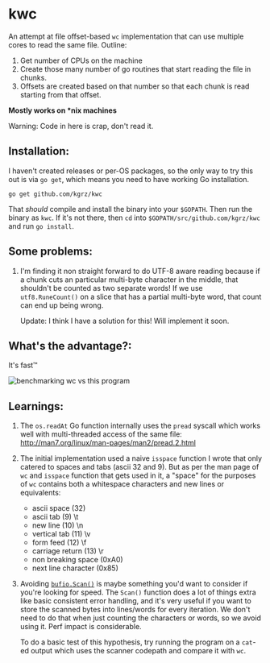 kwc
====


An attempt at file offset-based `wc` implementation that can use
multiple cores to read the same file. Outline:

1. Get number of CPUs on the machine
1. Create those many number of go routines that start reading the file
in chunks.
1. Offsets are created based on that number so that each chunk is read
starting from that offset.

__Mostly works on *nix machines__

Warning: Code in here is crap, don't read it.

Installation:
-------------

I haven't created releases or per-OS packages, so the only way to try
this out is via `go get`, which means you need to have working Go
installation.

```
go get github.com/kgrz/kwc
```

That _should_ compile and install the binary into your `$GOPATH`. Then run
the binary as `kwc`. If it's not there, then `cd` into
`$GOPATH/src/github.com/kgrz/kwc` and run `go install`.


Some problems:
--------------

1. I'm finding it non straight forward to do UTF-8 aware reading because
   if a chunk cuts an particular multi-byte character in the middle,
   that shouldn't be counted as two separate words! If we use
   `utf8.RuneCount()` on a slice that has a partial multi-byte word,
   that count can end up being wrong.

   Update: I think I have a solution for this! Will implement it soon.


What's the advantage?:
----------------------

It's fast™

<img src='https://user-images.githubusercontent.com/400299/27813278-6f917238-6092-11e7-9472-ac9125fa3ba8.gif' title='benchmarking wc vs this program'/>


Learnings:
---------

1. The `os.readAt` Go function internally uses the `pread` syscall which
   works well with multi-threaded access of the same file:
   http://man7.org/linux/man-pages/man2/pread.2.html

2. The initial implementation used a naive `isspace` function I wrote
   that only catered to spaces and tabs (ascii 32 and 9). But as per the
   man page of `wc` and `isspace` function that gets used in it, a
   "space" for the purposes of `wc` contains both a whitespace
   characters and new lines or equivalents:

    * ascii space (32)
    * ascii tab (9) \t
    * new line (10) \n
    * vertical tab (11) \v
    * form feed (12) \f
    * carriage return (13) \r
    * non breaking space (0xA0)
    * next line character (0x85)

3. Avoiding [`bufio.Scan()`](https://golang.org/pkg/bufio/#Scanner.Scan)
   is maybe something you'd want to consider if you're looking for
   speed. The `Scan()` function does a lot of things extra like basic
   consistent error handling, and it's very useful if you want to store
   the scanned bytes into lines/words for every iteration. We don't need
   to do that when just counting the characters or words, so we avoid
   using it. Perf impact is considerable.


   To do a basic test of this hypothesis, try running the program on a
   `cat`-ed output which uses the scanner codepath and compare it with
   `wc`.
